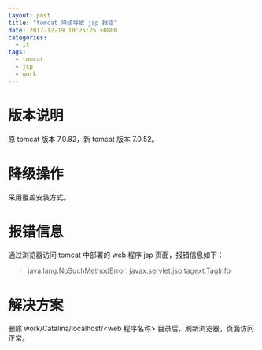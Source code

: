 ```yaml
---
layout: post
title: "tomcat 降级导致 jsp 报错"
date: 2017-12-19 10:25:25 +0800
categories:
  - it
tags:
  - tomcat
  - jsp
  - work
---
```


# 版本说明

原 tomcat 版本 7.0.82，新 tomcat 版本 7.0.52。

# 降级操作

采用覆盖安装方式。

# 报错信息

通过浏览器访问 tomcat 中部署的 web 程序 jsp 页面，报错信息如下：

> java.lang.NoSuchMethodError: javax.servlet.jsp.tagext.TagInfo

# 解决方案

删除 work/Catalina/localhost/&lt;web 程序名称&gt; 目录后，刷新浏览器，页面访问正常。